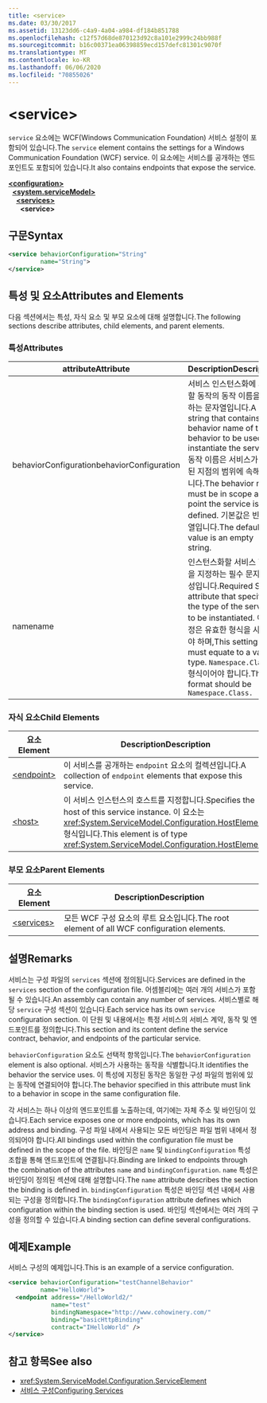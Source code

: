 ```yaml
---
title: <service>
ms.date: 03/30/2017
ms.assetid: 13123dd6-c4a9-4a04-a984-df184b851788
ms.openlocfilehash: c12f57d68de870123d92c8a101e2999c24bb988f
ms.sourcegitcommit: b16c00371ea06398859ecd157defc81301c9070f
ms.translationtype: MT
ms.contentlocale: ko-KR
ms.lasthandoff: 06/06/2020
ms.locfileid: "70855026"
---
```

# \<service>
<span data-ttu-id="a4bba-101">`service` 요소에는 WCF(Windows Communication Foundation) 서비스 설정이 포함되어 있습니다.</span><span class="sxs-lookup"><span data-stu-id="a4bba-101">The `service` element contains the settings for a Windows Communication Foundation (WCF) service.</span></span> <span data-ttu-id="a4bba-102">이 요소에는 서비스를 공개하는 엔드포인트도 포함되어 있습니다.</span><span class="sxs-lookup"><span data-stu-id="a4bba-102">It also contains endpoints that expose the service.</span></span>  
  
[**\<configuration>**](../configuration-element.md)\
&nbsp;&nbsp;[**\<system.serviceModel>**](system-servicemodel.md)\
&nbsp;&nbsp;&nbsp;&nbsp;[**\<services>**](services.md)\
&nbsp;&nbsp;&nbsp;&nbsp;&nbsp;&nbsp;**\<service>**  
  
## <a name="syntax"></a><span data-ttu-id="a4bba-103">구문</span><span class="sxs-lookup"><span data-stu-id="a4bba-103">Syntax</span></span>  
  
```xml  
<service behaviorConfiguration="String"
         name="String">
</service>
```  
  
## <a name="attributes-and-elements"></a><span data-ttu-id="a4bba-104">특성 및 요소</span><span class="sxs-lookup"><span data-stu-id="a4bba-104">Attributes and Elements</span></span>  
 <span data-ttu-id="a4bba-105">다음 섹션에서는 특성, 자식 요소 및 부모 요소에 대해 설명합니다.</span><span class="sxs-lookup"><span data-stu-id="a4bba-105">The following sections describe attributes, child elements, and parent elements.</span></span>  
  
### <a name="attributes"></a><span data-ttu-id="a4bba-106">특성</span><span class="sxs-lookup"><span data-stu-id="a4bba-106">Attributes</span></span>  
  
|<span data-ttu-id="a4bba-107">attribute</span><span class="sxs-lookup"><span data-stu-id="a4bba-107">Attribute</span></span>|<span data-ttu-id="a4bba-108">Description</span><span class="sxs-lookup"><span data-stu-id="a4bba-108">Description</span></span>|  
|---------------|-----------------|  
|<span data-ttu-id="a4bba-109">behaviorConfiguration</span><span class="sxs-lookup"><span data-stu-id="a4bba-109">behaviorConfiguration</span></span>|<span data-ttu-id="a4bba-110">서비스 인스턴스화에 사용할 동작의 동작 이름을 포함하는 문자열입니다.</span><span class="sxs-lookup"><span data-stu-id="a4bba-110">A string that contains the behavior name of the behavior to be used to instantiate the service.</span></span> <span data-ttu-id="a4bba-111">동작 이름은 서비스가 정의된 지점의 범위에 속해야 합니다.</span><span class="sxs-lookup"><span data-stu-id="a4bba-111">The behavior name must be in scope at the point the service is defined.</span></span> <span data-ttu-id="a4bba-112">기본값은 빈 문자열입니다.</span><span class="sxs-lookup"><span data-stu-id="a4bba-112">The default value is an empty string.</span></span>|  
|<span data-ttu-id="a4bba-113">name</span><span class="sxs-lookup"><span data-stu-id="a4bba-113">name</span></span>|<span data-ttu-id="a4bba-114">인스턴스화할 서비스 형식을 지정하는 필수 문자열 특성입니다.</span><span class="sxs-lookup"><span data-stu-id="a4bba-114">Required String attribute that specifies the type of the service to be instantiated.</span></span> <span data-ttu-id="a4bba-115">이 설정은 유효한 형식을 사용해야 하며,</span><span class="sxs-lookup"><span data-stu-id="a4bba-115">This setting must equate to a valid type.</span></span> <span data-ttu-id="a4bba-116">`Namespace.Class.` 형식이어야 합니다.</span><span class="sxs-lookup"><span data-stu-id="a4bba-116">The format should be `Namespace.Class.`</span></span>|  
  
### <a name="child-elements"></a><span data-ttu-id="a4bba-117">자식 요소</span><span class="sxs-lookup"><span data-stu-id="a4bba-117">Child Elements</span></span>  
  
|<span data-ttu-id="a4bba-118">요소</span><span class="sxs-lookup"><span data-stu-id="a4bba-118">Element</span></span>|<span data-ttu-id="a4bba-119">Description</span><span class="sxs-lookup"><span data-stu-id="a4bba-119">Description</span></span>|  
|-------------|-----------------|  
|[\<endpoint>](endpoint-element.md)|<span data-ttu-id="a4bba-120">이 서비스를 공개하는 `endpoint` 요소의 컬렉션입니다.</span><span class="sxs-lookup"><span data-stu-id="a4bba-120">A collection of `endpoint` elements that expose this service.</span></span>|  
|[\<host>](host.md)|<span data-ttu-id="a4bba-121">이 서비스 인스턴스의 호스트를 지정합니다.</span><span class="sxs-lookup"><span data-stu-id="a4bba-121">Specifies the host of this service instance.</span></span> <span data-ttu-id="a4bba-122">이 요소는 <xref:System.ServiceModel.Configuration.HostElement> 형식입니다.</span><span class="sxs-lookup"><span data-stu-id="a4bba-122">This element is of type <xref:System.ServiceModel.Configuration.HostElement>.</span></span>|  
  
### <a name="parent-elements"></a><span data-ttu-id="a4bba-123">부모 요소</span><span class="sxs-lookup"><span data-stu-id="a4bba-123">Parent Elements</span></span>  
  
|<span data-ttu-id="a4bba-124">요소</span><span class="sxs-lookup"><span data-stu-id="a4bba-124">Element</span></span>|<span data-ttu-id="a4bba-125">Description</span><span class="sxs-lookup"><span data-stu-id="a4bba-125">Description</span></span>|  
|-------------|-----------------|  
|[\<services>](services.md)|<span data-ttu-id="a4bba-126">모든 WCF 구성 요소의 루트 요소입니다.</span><span class="sxs-lookup"><span data-stu-id="a4bba-126">The root element of all WCF configuration elements.</span></span>|  
  
## <a name="remarks"></a><span data-ttu-id="a4bba-127">설명</span><span class="sxs-lookup"><span data-stu-id="a4bba-127">Remarks</span></span>  
 <span data-ttu-id="a4bba-128">서비스는 구성 파일의 `services` 섹션에 정의됩니다.</span><span class="sxs-lookup"><span data-stu-id="a4bba-128">Services are defined in the `services` section of the configuration file.</span></span> <span data-ttu-id="a4bba-129">어셈블리에는 여러 개의 서비스가 포함될 수 있습니다.</span><span class="sxs-lookup"><span data-stu-id="a4bba-129">An assembly can contain any number of services.</span></span> <span data-ttu-id="a4bba-130">서비스별로 해당 `service` 구성 섹션이 있습니다.</span><span class="sxs-lookup"><span data-stu-id="a4bba-130">Each service has its own `service` configuration section.</span></span> <span data-ttu-id="a4bba-131">이 단원 및 내용에서는 특정 서비스의 서비스 계약, 동작 및 엔드포인트를 정의합니다.</span><span class="sxs-lookup"><span data-stu-id="a4bba-131">This section and its content define the service contract, behavior, and endpoints of the particular service.</span></span>  
  
 <span data-ttu-id="a4bba-132">`behaviorConfiguration` 요소도 선택적 항목입니다.</span><span class="sxs-lookup"><span data-stu-id="a4bba-132">The `behaviorConfiguration` element is also optional.</span></span> <span data-ttu-id="a4bba-133">서비스가 사용하는 동작을 식별합니다.</span><span class="sxs-lookup"><span data-stu-id="a4bba-133">It identifies the behavior the service uses.</span></span> <span data-ttu-id="a4bba-134">이 특성에 지정된 동작은 동일한 구성 파일의 범위에 있는 동작에 연결되어야 합니다.</span><span class="sxs-lookup"><span data-stu-id="a4bba-134">The behavior specified in this attribute must link to a behavior in scope in the same configuration file.</span></span>  
  
 <span data-ttu-id="a4bba-135">각 서비스는 하나 이상의 엔드포인트를 노출하는데, 여기에는 자체 주소 및 바인딩이 있습니다.</span><span class="sxs-lookup"><span data-stu-id="a4bba-135">Each service exposes one or more endpoints, which has its own address and binding.</span></span> <span data-ttu-id="a4bba-136">구성 파일 내에서 사용되는 모든 바인딩은 파일 범위 내에서 정의되어야 합니다.</span><span class="sxs-lookup"><span data-stu-id="a4bba-136">All bindings used within the configuration file must be defined in the scope of the file.</span></span> <span data-ttu-id="a4bba-137">바인딩은 `name` 및 `bindingConfiguration` 특성 조합을 통해 엔드포인트에 연결됩니다.</span><span class="sxs-lookup"><span data-stu-id="a4bba-137">Binding are linked to endpoints through the combination of the attributes `name` and `bindingConfiguration`.</span></span> <span data-ttu-id="a4bba-138">`name` 특성은 바인딩이 정의된 섹션에 대해 설명합니다.</span><span class="sxs-lookup"><span data-stu-id="a4bba-138">The `name` attribute describes the section the binding is defined in.</span></span> <span data-ttu-id="a4bba-139">`bindingConfiguration` 특성은 바인딩 섹션 내에서 사용되는 구성을 정의합니다.</span><span class="sxs-lookup"><span data-stu-id="a4bba-139">The `bindingConfiguration` attribute defines which configuration within the binding section is used.</span></span> <span data-ttu-id="a4bba-140">바인딩 섹션에서는 여러 개의 구성을 정의할 수 있습니다.</span><span class="sxs-lookup"><span data-stu-id="a4bba-140">A binding section can define several configurations.</span></span>  
  
## <a name="example"></a><span data-ttu-id="a4bba-141">예제</span><span class="sxs-lookup"><span data-stu-id="a4bba-141">Example</span></span>  
 <span data-ttu-id="a4bba-142">서비스 구성의 예제입니다.</span><span class="sxs-lookup"><span data-stu-id="a4bba-142">This is an example of a service configuration.</span></span>  
  
```xml  
<service behaviorConfiguration="testChannelBehavior"
         name="HelloWorld">
  <endpoint address="/HelloWorld2/"
            name="test"
            bindingNamespace="http://www.cohowinery.com/"
            binding="basicHttpBinding"
            contract="IHelloWorld" />
</service>
```  
  
## <a name="see-also"></a><span data-ttu-id="a4bba-143">참고 항목</span><span class="sxs-lookup"><span data-stu-id="a4bba-143">See also</span></span>

- <xref:System.ServiceModel.Configuration.ServiceElement>
- [<span data-ttu-id="a4bba-144">서비스 구성</span><span class="sxs-lookup"><span data-stu-id="a4bba-144">Configuring Services</span></span>](../../../wcf/configuring-services.md)
